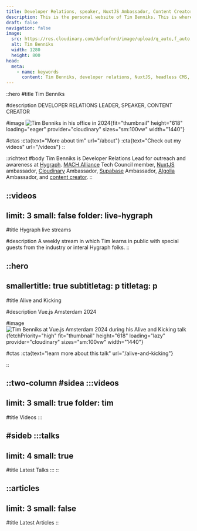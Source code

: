 ```yaml
---
title: Developer Relations, speaker, NuxtJS Ambassador, Content Creator
description: This is the personal website of Tim Benniks. This is where you can find my public speaking schedule and my videos.
draft: false
navigation: false
image:
  src: https://res.cloudinary.com/dwfcofnrd/image/upload/q_auto,f_auto,w_1280/Tim/tim_aug_2023.png
  alt: Tim Benniks
  width: 1280
  height: 800
head:
  meta:
    - name: keywords
      content: Tim Benniks, developer relations, NuxtJS, headless CMS, Cloudinary integration, developer advocacy.
---
```


::hero
#title
Tim Benniks

#description
DEVELOPER RELATIONS LEADER, SPEAKER, CONTENT CREATOR

#image
![Tim Benniks in his office in 2024](https://res.cloudinary.com/dwfcofnrd/image/upload/v1718529621/website/tim.png){fit="thumbnail" height="618" loading="eager" provider="cloudinary" sizes="sm:100vw" width="1440"}

#ctas
:cta{text="More about tim" url="/about"}
:cta{text="Check out my videos" url="/videos"}
::

::richtext
#body
Tim Benniks is Developer Relations Lead for outreach and awareness at [Hygraph](https://hygraph.com "https://hygraph.com"). [MACH Alliance](https://machalliance.com "https://machalliance.com") Tech Council member, [NuxtJS](https://nuxt.com "https://nuxt.com") ambassador, [Cloudinary](https://cloudinary.com "https://cloudinary.com") Ambassador, [Supabase](https://supabase.com "https://supabase.com") Ambassador, [Algolia](https://algolia.com "https://algolia.com") Ambassador, and [content creator](https://youtube.com/timbenniks "https://youtube.com/timbenniks").
::

::videos
---
limit: 3
small: false
folder: live-hygraph
---
#title
Hygraph live streams

#description
A weekly stream in which Tim learns in public with special guests from the industry or interal Hygraph folks.
::

::hero
---
smallertitle: true
subtitletag: p
titletag: p
---
#title
Alive and Kicking

#description
Vue.js Amsterdam 2024

#image
![Tim Benniks at Vue.js Amsterdam 2024 during his Alive and Kicking talk](https://res.cloudinary.com/dwfcofnrd/image/upload/v1718529620/website/tim-vueams.jpg){fetchPriority="high" fit="thumbnail" height="618" loading="lazy" provider="cloudinary" sizes="sm:100vw" width="1440"}

#ctas
:cta{text="learn more about this talk" url="/alive-and-kicking"}

::

::two-column
#sidea
  :::videos
  ---
  limit: 3
  small: true
  folder: tim
  ---
  #title
  Videos
  :::

#sideb
  :::talks
  ---
  limit: 4
  small: true
  ---
  #title
  Latest Talks
  :::
::

::articles
---
limit: 3
small: false
---
#title
Latest Articles
::
